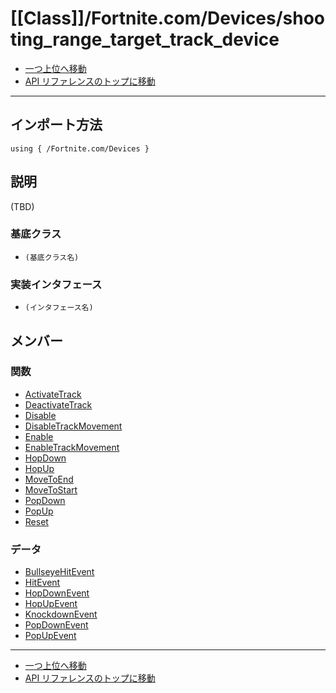 # [[Class]]/Fortnite.com/Devices/shooting_range_target_track_device

- [一つ上位へ移動](../main.md)
- [API リファレンスのトップに移動](../../../main.md)

---

## インポート方法

```verse
using { /Fortnite.com/Devices }
```

## 説明

(TBD)

### 基底クラス

- `(基底クラス名)`

### 実装インタフェース

- `(インタフェース名)`

## メンバー

### 関数

- [ActivateTrack](./F_ActivateTrack/main.md)
- [DeactivateTrack](./F_DeactivateTrack/main.md)
- [Disable](./F_Disable/main.md)
- [DisableTrackMovement](./F_DisableTrackMovement/main.md)
- [Enable](./F_Enable/main.md)
- [EnableTrackMovement](./F_EnableTrackMovement/main.md)
- [HopDown](./F_HopDown/main.md)
- [HopUp](./F_HopUp/main.md)
- [MoveToEnd](./F_MoveToEnd/main.md)
- [MoveToStart](./F_MoveToStart/main.md)
- [PopDown](./F_PopDown/main.md)
- [PopUp](./F_PopUp/main.md)
- [Reset](./F_Reset/main.md)

### データ

- [BullseyeHitEvent](./D_BullseyeHitEvent/main.md)
- [HitEvent](./D_HitEvent/main.md)
- [HopDownEvent](./D_HopDownEvent/main.md)
- [HopUpEvent](./D_HopUpEvent/main.md)
- [KnockdownEvent](./D_KnockdownEvent/main.md)
- [PopDownEvent](./D_PopDownEvent/main.md)
- [PopUpEvent](./D_PopUpEvent/main.md)

---

- [一つ上位へ移動](../main.md)
- [API リファレンスのトップに移動](../../../main.md)
